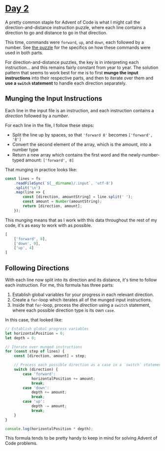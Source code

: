 # [Day 2](https://adventofcode.com/2021/day/2)

A pretty common staple for Advent of Code is what I might call the direction-and-distance instruction puzzle, where each line contains a direction to go and distance to go in that direction.

This time, commands were `forward`, `up`, and `down`, each followed by a number. See [the puzzle](https://adventofcode.com/2021/day/2) for the specifics on how these commands were used in both parts.

For direction-and-distance puzzles, the key is in interpreting each instruction… and this remains fairly constant from year to year. The solution pattern that seems to work best for me is to first **munge the input instructions** into their respective parts, and then to iterate over them and **use a `switch` statement** to handle each direction separately.

## Munging the Input Instructions

Each line in the input file is an instruction, and each instruction contains a *direction* followed by a *number*.

For each line in the file, I follow these steps:

* Split the line up by spaces, so that `'forward 8'` becomes `['forward', '8']`
* Convert the second element of the array, which is the amount, into a number type
* Return a new array which contains the first word and the newly-number-typed amount: `['forward', 8]`

That munging in practice looks like:

```js
const lines = fs
	.readFileSync(`${__dirname}/.input`, 'utf-8')
	.split('\n')
	.map(line => {
		const [direction, amountString] = line.split(' ');
		const amount = Number(amountString);
		return [direction, amount];
	});
```

This munging means that as I work with this data throughout the rest of my code, it's as easy to work with as possible.

```js
[
	['forward', 8],
	['down', 9],
	['up', 4]
]
```

## Following Directions

With each line now split into its direction and its distance, it's time to follow each instruction. For me, this formula has three parts:

1. Establish global variables for your progress in each relevant direction.
2. Create a `for`-loop which iterates all of the munged input instructions.
3. Inside that `for`-loop, process the *direction* using a `switch` statement, where each possible direction type is its own `case`.

In this case, that looked like:

```js
// Establish global progress variables
let horizontalPosition = 0;
let depth = 0;

// Iterate over munged instructions
for (const step of lines) {
	const [direction, amount] = step;

	// Process each possible direction as a case in a `switch` statement
	switch (direction) {
		case 'forward':
			horizontalPosition += amount;
			break;
		case 'down':
			depth += amount;
			break;
		case 'up':
			depth -= amount;
			break;
	}
}

console.log(horizontalPosition * depth);
```

This formula tends to be pretty handy to keep in mind for solving Advent of Code problems.